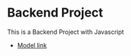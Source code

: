 # Backend Project

This is a Backend Project with Javascript
- [Model link](https://app.eraser.io/workspace/YtPqZ1VogxGy1jzIDkzj)